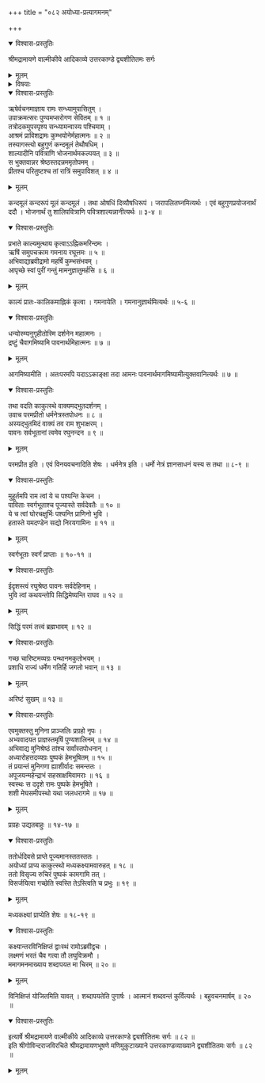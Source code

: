 +++
title = "०८२ अयोध्या-प्रत्यागमनम्"

+++

<details open><summary>विश्वास-प्रस्तुतिः</summary>

श्रीमद्रामायणे वाल्मीकीये आदिकाव्ये उत्तरकाण्डे द्व्यशीतितमः सर्गः
</details>

<details><summary>मूलम्</summary>

श्रीमद्रामायणे वाल्मीकीये आदिकाव्ये उत्तरकाण्डे द्व्यशीतितमः सर्गः
</details>

<details><summary>विषयाः</summary>

शंबुक-शूद्र-वधानन्तरं  
रात्राव् अगस्त्याश्रमे स्थितवता रामेण  
प्रभाते तद्-अभिवादन-पूर्वकं पुष्पकारोहणेन  
पुनर् अयोध्यां प्रत्यागमनम् ॥ १॥
</details>

<details open><summary>विश्वास-प्रस्तुतिः</summary>

ऋषेर्वचनमाज्ञाय रामः सन्ध्यामुपासितुम् ।  
उपाक्रमत्सरः पुण्यमप्सरोगण सेवितम् ॥ १ ॥  
तत्रोदकमुपस्पृश्य सन्ध्यामन्वास्य पश्चिमाम् ।  
आश्रमं प्राविशद्रामः कुम्भयोनेर्महात्मनः ॥ २ ॥  
तस्यागस्त्यो बहुगुणं कन्दमूलं तेथौषधिम् ।  
शाल्यादीनि पवित्राणि भोजनार्थमकल्पयत् ॥ ३ ॥  
स भुक्तवान्नर श्रेष्ठस्तदन्नममृतोपमम् ।  
प्रीतश्च परितुष्टश्च तां रात्रिं समुपाविशत् ॥ ४ ॥
</details>

<details><summary>मूलम्</summary>

ऋषेर्वचनमाज्ञाय रामः सन्ध्यामुपासितुम् ।  
उपाक्रमत्सरः पुण्यमप्सरोगण सेवितम् ॥ १ ॥  
तत्रोदकमुपस्पृश्य सन्ध्यामन्वास्य पश्चिमाम् ।  
आश्रमं प्राविशद्रामः कुम्भयोनेर्महात्मनः ॥ २ ॥  
तस्यागस्त्यो बहुगुणं कन्दमूलं तेथौषधिम् ।  
शाल्यादीनि पवित्राणि भोजनार्थमकल्पयत् ॥ ३ ॥  
स भुक्तवान्नर श्रेष्ठस्तदन्नममृतोपमम् ।  
प्रीतश्च परितुष्टश्च तां रात्रिं समुपाविशत् ॥ ४ ॥
</details>

कन्दमूलं कन्दरूपं मूलं कन्दमूलं । तथा ओषधिं दिव्यौषधिरूपं । जरापलितघ्नमित्यर्थः । एवं बहुगुणप्रयोजनार्थं ददौ । भोजनार्थं तु शालिपवित्राणि पवित्रशाल्यन्नानीत्यर्थः ॥ ३-४ ॥

<details open><summary>विश्वास-प्रस्तुतिः</summary>

प्रभाते काल्यमुत्थाय कृत्वाऽऽह्निकमरिन्दमः ।  
ऋषिं समुपचक्राम गमनाय रघूत्तमः ॥ ५ ॥  
अभिवाद्याब्रवीद्रामो महर्षिं कुम्भसंभवम् ।  
आपृच्छे स्वां पुरीं गन्तुं मामनुज्ञातुमर्हसि ॥ ६ ॥
</details>

<details><summary>मूलम्</summary>

प्रभाते काल्यमुत्थाय कृत्वाऽऽह्निकमरिन्दमः ।  
ऋषिं समुपचक्राम गमनाय रघूत्तमः ॥ ५ ॥  
अभिवाद्याब्रवीद्रामो महर्षिं कुम्भसंभवम् ।  
आपृच्छे स्वां पुरीं गन्तुं मामनुज्ञातुमर्हसि ॥ ६ ॥
</details>

काल्यं प्रातः-कालिकमाह्निकं कृत्वा । गमनायेति । गमनानुज्ञार्थमित्यर्थः ॥ ५-६ ॥

<details open><summary>विश्वास-प्रस्तुतिः</summary>

धन्योस्म्यनुगृहीतोस्मि दर्शनेन महात्मनः ।  
द्रष्टुं चैवागमिष्यामि पावनार्थमिहात्मनः ॥ ७ ॥
</details>

<details><summary>मूलम्</summary>

धन्योस्म्यनुगृहीतोस्मि दर्शनेन महात्मनः ।  
द्रष्टुं चैवागमिष्यामि पावनार्थमिहात्मनः ॥ ७ ॥
</details>

आगमिष्यामीति । अतःपरमपि यदाऽऽकाङ्क्षा तदा आमनः पावनार्थमागमिष्यामीत्युक्तवानित्यर्थः ॥ ७ ॥

<details open><summary>विश्वास-प्रस्तुतिः</summary>

तथा वदति काकुत्स्थे वाक्यमद्भुतदर्शनम् ।  
उवाच परमप्रीतो धर्मनेत्रस्तपोधनः ॥ ८ ॥  
अस्यद्भुतमिदं वाक्यं तव राम शुभाक्षरम् ।  
पावनः सर्वभूतानां त्वमेव रघुनन्दन ॥ ९ ॥
</details>

<details><summary>मूलम्</summary>

तथा वदति काकुत्स्थे वाक्यमद्भुतदर्शनम् ।  
उवाच परमप्रीतो धर्मनेत्रस्तपोधनः ॥ ८ ॥  
अस्यद्भुतमिदं वाक्यं तव राम शुभाक्षरम् ।  
पावनः सर्वभूतानां त्वमेव रघुनन्दन ॥ ९ ॥
</details>

परमप्रीत इति । एवं विनयवचनादिति शेषः । धर्मनेत्र इति । धर्मो नेत्रं ज्ञानसाधनं यस्य स तथा ॥ ८-९ ॥

<details open><summary>विश्वास-प्रस्तुतिः</summary>

मुहूर्तमपि राम त्वां ये च पश्यन्ति केचन ।  
पाविताः स्वर्गभूताश्च पूज्यास्ते सर्वदेवतैः ॥ १० ॥  
ये च त्वां घोरचक्षुर्भिः पश्यन्ति प्राणिनो भुवि ।  
हतास्ते यमदण्डेन सद्यो निरयगामिनः ॥ ११ ॥
</details>

<details><summary>मूलम्</summary>

मुहूर्तमपि राम त्वां ये च पश्यन्ति केचन ।  
पाविताः स्वर्गभूताश्च पूज्यास्ते सर्वदेवतैः ॥ १० ॥  
ये च त्वां घोरचक्षुर्भिः पश्यन्ति प्राणिनो भुवि ।  
हतास्ते यमदण्डेन सद्यो निरयगामिनः ॥ ११ ॥
</details>

स्वर्गभूताः स्वर्गं प्राप्ताः ॥ १०-११ ॥

<details open><summary>विश्वास-प्रस्तुतिः</summary>

ईदृशस्त्वं रघुश्रेष्ठ पावनः सर्वदेहिनाम् ।  
भुवि त्वां कथयन्तोपि सिद्धिमेष्यन्ति राघव ॥ १२ ॥
</details>

<details><summary>मूलम्</summary>

ईदृशस्त्वं रघुश्रेष्ठ पावनः सर्वदेहिनाम् ।  
भुवि त्वां कथयन्तोपि सिद्धिमेष्यन्ति राघव ॥ १२ ॥
</details>

सिद्धिं परमं तत्त्वं ब्रह्मभावम् ॥ १२ ॥

<details open><summary>विश्वास-प्रस्तुतिः</summary>

गच्छ चारिष्टमव्यग्रः पन्थानमकुतोभयम् ।  
प्रशाधि राज्यं धर्मेण गतिर्हि जगतो भवान् ॥ १३ ॥
</details>

<details><summary>मूलम्</summary>

गच्छ चारिष्टमव्यग्रः पन्थानमकुतोभयम् ।  
प्रशाधि राज्यं धर्मेण गतिर्हि जगतो भवान् ॥ १३ ॥
</details>

अरिष्टं सुखम् ॥ १३ ॥

<details open><summary>विश्वास-प्रस्तुतिः</summary>

एवमुक्तस्तु मुनिना प्राञ्जलिः प्रग्रहो नृपः ।  
अभ्यवादयत प्राज्ञस्तमृषिं पुण्यशालिनम् ॥ १४ ॥  
अभिवाद्य मुनिश्रेष्ठं तांश्च सर्वांस्तपोधनान् ।  
अध्यारोहत्तदव्यग्रः पुष्पकं हेमभूषितम् ॥ १५ ॥  
तं प्रयान्तं मुनिगणा ह्याशीर्वादः समन्ततः ।  
अपूजयन्महेन्द्राभं सहस्राक्षमिवामराः ॥ १६ ॥  
स्वस्थः स ददृशे रामः पुष्पके हेमभूषिते ।  
शशी मेघसमीपस्थो यथा जलधरागमे ॥ १७ ॥
</details>

<details><summary>मूलम्</summary>

एवमुक्तस्तु मुनिना प्राञ्जलिः प्रग्रहो नृपः ।  
अभ्यवादयत प्राज्ञस्तमृषिं पुण्यशालिनम् ॥ १४ ॥  
अभिवाद्य मुनिश्रेष्ठं तांश्च सर्वांस्तपोधनान् ।  
अध्यारोहत्तदव्यग्रः पुष्पकं हेमभूषितम् ॥ १५ ॥  
तं प्रयान्तं मुनिगणा ह्याशीर्वादः समन्ततः ।  
अपूजयन्महेन्द्राभं सहस्राक्षमिवामराः ॥ १६ ॥  
स्वस्थः स ददृशे रामः पुष्पके हेमभूषिते ।  
शशी मेघसमीपस्थो यथा जलधरागमे ॥ १७ ॥
</details>

प्रग्रहः उद्यतबाहुः ॥ १४-१७ ॥

<details open><summary>विश्वास-प्रस्तुतिः</summary>

ततोर्धदिवसे प्राप्ते पूज्यमानस्ततस्ततः ।  
अयोध्यां प्राप्य काकुत्स्थो मध्यकक्ष्यामवारुहत् ॥ १८ ॥  
ततो विसृज्य रुचिरं पुष्पकं कामगामि तत् ।  
विसर्जयित्वा गच्छेति स्वस्ति तेऽस्त्विति च प्रभुः ॥ १९ ॥
</details>

<details><summary>मूलम्</summary>

ततोर्धदिवसे प्राप्ते पूज्यमानस्ततस्ततः ।  
अयोध्यां प्राप्य काकुत्स्थो मध्यकक्ष्यामवारुहत् ॥ १८ ॥  
ततो विसृज्य रुचिरं पुष्पकं कामगामि तत् ।  
विसर्जयित्वा गच्छेति स्वस्ति तेऽस्त्विति च प्रभुः ॥ १९ ॥
</details>

मध्यकक्ष्यां प्राप्येति शेषः ॥ १८-१९ ॥

<details open><summary>विश्वास-प्रस्तुतिः</summary>

कक्ष्यान्तरविनिक्षिप्तं द्वाःस्थं रामोऽब्रवीद्वचः ।  
लक्ष्मणं भरतं चैव गत्वा तौ लघुविक्रमौ ।  
ममागमनमाख्याय शब्दापयत मा चिरम् ॥ २० ॥
</details>

<details><summary>मूलम्</summary>

कक्ष्यान्तरविनिक्षिप्तं द्वाःस्थं रामोऽब्रवीद्वचः ।  
लक्ष्मणं भरतं चैव गत्वा तौ लघुविक्रमौ ।  
ममागमनमाख्याय शब्दापयत मा चिरम् ॥ २० ॥
</details>

विनिक्षिप्तं योजितमिति यावत् । शब्दापयतेति पुगार्षः । आत्मानं शब्दवन्तं कुर्वित्यर्थः । बहुवचनमार्षम् ॥ २० ॥

<details open><summary>विश्वास-प्रस्तुतिः</summary>

इत्यार्षे श्रीमद्रामायणे वाल्मीकीये आदिकाव्ये उत्तरकाण्डे द्व्यशीतितमः सर्गः ॥ ८२ ॥  
इति श्रीगोविन्दराजविरचिते श्रीमद्रामायणभूषणे मणिमुकुटाख्याने उत्तरकाण्डव्याख्याने द्व्यशीतितमः सर्गः ॥ ८२ ॥
</details>

<details><summary>मूलम्</summary>

इत्यार्षे श्रीमद्रामायणे वाल्मीकीये आदिकाव्ये उत्तरकाण्डे द्व्यशीतितमः सर्गः ॥ ८२ ॥  
इति श्रीगोविन्दराजविरचिते श्रीमद्रामायणभूषणे मणिमुकुटाख्याने उत्तरकाण्डव्याख्याने द्व्यशीतितमः सर्गः ॥ ८२ ॥
</details>

